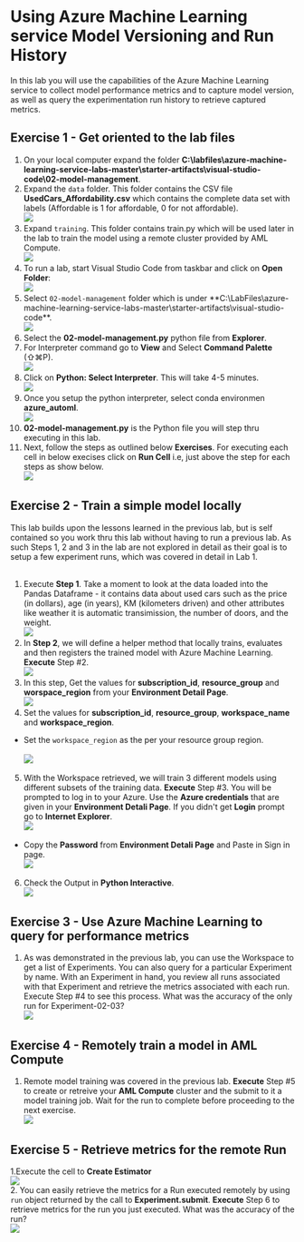 # Using Azure Machine Learning service Model Versioning and Run History

In this lab you will use the capabilities of the Azure Machine Learning service to collect model performance metrics and to capture model version, as well as query the experimentation run history to retrieve captured metrics. 

## Exercise 1 - Get oriented to the lab files
1. On your local computer expand the folder **C:\labfiles\azure-machine-learning-service-labs-master\starter-artifacts\visual-studio-code\02-model-management**.<br/>
2. Expand the `data` folder. This folder contains the CSV file **UsedCars_Affordability.csv** which contains the complete data set with labels (Affordable is 1 for affordable, 0 for not affordable).<br/>
<img src="images/data1.jpg"/><br/>
3. Expand `training`. This folder contains train.py which will be used later in the lab to train the model using a remote cluster provided by AML Compute.<br/>
<img src="images/train.jpg"/><br/>
4. To run a lab, start Visual Studio Code from taskbar and click on **Open Folder**:<br/>
<img src="images/code.jpg"/><br/>
5. Select `02-model-management` folder which is under **C:\LabFiles\azure-machine-learning-service-labs-master\starter-artifacts\visual-studio-code\**.<br/>
<img src="images/model02.jpg"/><br/>   
6. Select the **02-model-management.py** python file from **Explorer**.<br/>
7. For Interpreter command go to **View** and Select **Command Palette** (⇧⌘P).<br/>
<img src="images/lab2.jpg"/><br/>
8. Click on **Python: Select Interpreter**. This will take 4-5 minutes.<br/>
<img src="images/select.jpg"/><br/>
9. Once you setup the python interpreter, select conda environmen **azure_automl**.<br/>
<img src="images/python.jpg"/><br/>
10. **02-model-management.py** is the Python file you will step thru executing in this lab.<br/>
11. Next, follow the steps as outlined below **Exercises**. For executing each cell in below execises click on **Run Cell** i.e, just above the step for each steps as show below.<br/>
<img src="images/lab02.jpg"/><br/>

## Exercise 2 - Train a simple model locally
This lab builds upon the lessons learned in the previous lab, but is self contained so you work thru this lab without having to run a previous lab. As such Steps 1, 2 and 3 in the lab are not explored in detail as their goal is to setup a few experiment runs, which was covered in detail in Lab 1.<br/><br/>
1. Execute **Step 1**. Take a moment to look at the data loaded into the Pandas Dataframe - it contains data about used cars such as the price (in dollars), age (in years), KM (kilometers driven) and other attributes like weather it is automatic transimission, the number of doors, and the weight.<br/>
<img src="images/lab4.jpg"/><br/>
2. In **Step 2**, we will define a helper method that locally trains, evaluates and then registers the trained model with Azure Machine Learning. **Execute** Step #2.<br/>
<img src="images/lab42.jpg"/><br/>
3. In this step, Get the values for **subscription_id**, **resource_group** and **worspace_region** from your **Environment Detail Page**.<br/>
<img src="images/cred2.jpg"/><br/>
4. Set the values for **subscription_id**, **resource_group**, **workspace_name** and **workspace_region**.<br/>
 *  Set the `workspace_region` as the per your resource group region.<br/><br/>
<img src="images/mod.jpg"/><br/>
5. With the Workspace retrieved, we will train 3 different models using different subsets of the training data. **Execute** Step #3. You will be prompted to log in to your Azure. Use the **Azure credentials** that are given in your **Environment Detali Page**. If you didn't get **Login** prompt go to **Internet Explorer**.<br/>
<img src="images/sign.jpg"/><br/>
 * Copy the **Password** from **Environment Detali Page** and Paste in Sign in page.<br/>
<img src="images/pass.jpg"/><br/>
6. Check the Output in **Python Interactive**.<br/>
<img src="images/lab43.jpg"/><br/>

## Exercise 3 - Use Azure Machine Learning to query for performance metrics
1. As was demonstrated in the previous lab, you can use the Workspace to get a list of Experiments. You can also query for a particular Experiment by name. With an Experiment in hand, you review all runs associated with that Experiment and retrieve the metrics associated with each run. Execute Step #4 to see this process. What was the accuracy of the only run for Experiment-02-03?<br/>
   <img src="images/lab44.jpg"/><br/>
   
## Exercise 4 - Remotely train a model in AML Compute

1. Remote model training was covered in the previous lab. **Execute** Step #5 to create or retreive your **AML Compute** cluster and the submit to it a model training job. Wait for the run to complete before proceeding to the next exercise.<br/>
<img src="images/lab45.jpg"/><br/>

## Exercise 5 - Retrieve metrics for the remote Run

1.Execute the cell to **Create Estimator**<br/>
<img src="images/lab46.jpg"/><br/>
2. You can easily retrieve the metrics for a Run executed remotely by using `run` object returned by the call to **Experiment.submit**. **Execute** Step 6 to retrieve metrics for the run you just executed. What was the accuracy of the run?<br/>
   <img src="images/model.jpg"/><br/>
